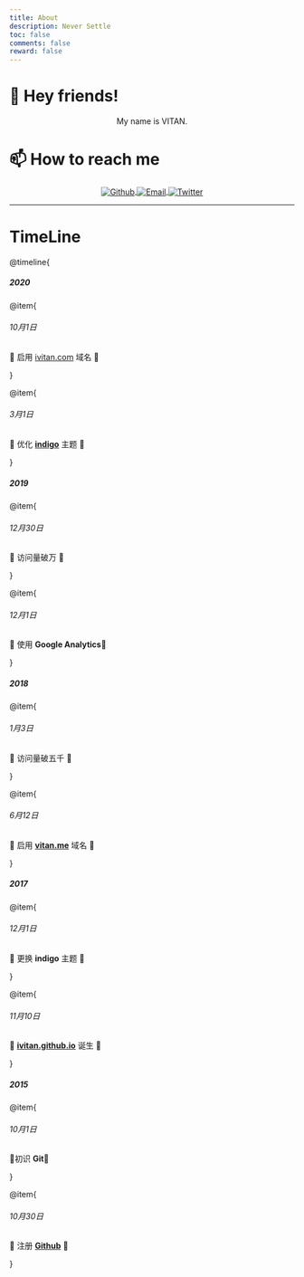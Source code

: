 ```yaml
---
title: About
description: Never Settle
toc: false
comments: false
reward: false
---
```

<style>

.page-content img{
    width:25px;
    margin-right:20px;
    background: none;
    border-radius: none;
    box-shadow: none;
}

}

</style>
# 👋 Hey friends!

<div align="center">

My name is VITAN.

</div>

# 📫 How to reach me

<div align="center">

<a href="https://github.com/ivitan">
  <img align="center" alt="Github" src="https://cdn.jsdelivr.net/gh/ivitan/Picture@master/images/Github.svg" />
</a>
<a href="mailto:contact@ivitan.com">
  <img align="center" alt="Email" src="https://cdn.jsdelivr.net/gh/ivitan/Picture@master/images/email.svg" />
</a>
<a href="https://twitter.com/VitanOrz">
  <img align="center" alt="Twitter" src="https://cdn.jsdelivr.net/gh/ivitan/Picture@master/images/twitter.svg" />
</a>

</div>

---

# TimeLine

@timeline{
##### 2020
@item{
###### 10月1日
🖖 启用 [ivitan.com](ivitan.com_) 域名 🖖

}

@item{
###### 3月1日
👏 优化 **[indigo](https://github.com/ivitan/indigo)** 主题 👏 

}

##### 2019
@item{
###### 12月30日
🎊 访问量破万 🎊

}

@item{
###### 12月1日
🖖 使用 **Google Analytics**🖖

}

##### 2018
@item{
###### 1月3日
🎊 访问量破五千 🎊

}

@item{
###### 6月12日
🎈 启用 **[vitan.me](https://vitan.me)** 域名 🎈

}

##### 2017

@item{
###### 12月1日
🎉 更换 **indigo** 主题 🎉

}

@item{
###### 11月10日
👏 **[ivitan.github.io](https://ivitan.github.io)** 诞生 👏

}

##### 2015
@item{
###### 10月1日
🎉初识 **Git**🎉

}

@item{
###### 10月30日
👏 注册 **[Github](https://github.com)** 👏

}